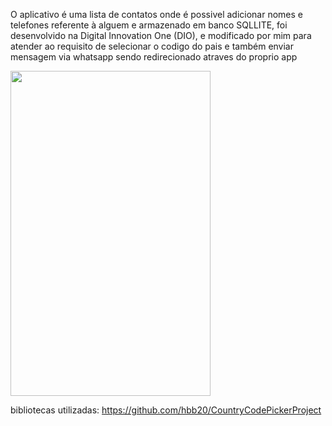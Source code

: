 O aplicativo é uma lista de contatos onde é possivel adicionar nomes e telefones referente à alguem e armazenado em banco SQLLITE, foi desenvolvido na Digital Innovation One (DIO), e modificado por mim para atender ao requisito de selecionar o codigo do pais e também enviar mensagem via whatsapp sendo redirecionado atraves do proprio app




<img src="https://user-images.githubusercontent.com/33181463/125397964-0b9e2080-e385-11eb-899e-f3737844f927.gif" width="320" height="520" />


bibliotecas utilizadas:
https://github.com/hbb20/CountryCodePickerProject
